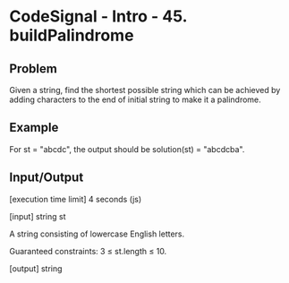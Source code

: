 # CodeSignal - Intro - 45. buildPalindrome

## Problem
Given a string, find the shortest possible string which can be achieved by adding characters to the end of initial string to make it a palindrome.

## Example

For st = "abcdc", the output should be
solution(st) = "abcdcba".

## Input/Output

[execution time limit] 4 seconds (js)

[input] string st

A string consisting of lowercase English letters.

Guaranteed constraints:
3 ≤ st.length ≤ 10.

[output] string
